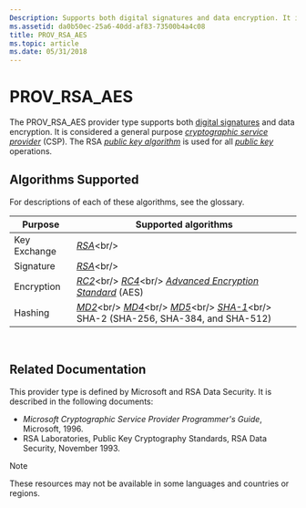 ```yaml
---
Description: Supports both digital signatures and data encryption. It is considered a general purpose cryptographic service provider (CSP).
ms.assetid: da0b50ec-25a6-40dd-af83-73500b4a4c08
title: PROV_RSA_AES
ms.topic: article
ms.date: 05/31/2018
---
```


# PROV\_RSA\_AES

The PROV\_RSA\_AES provider type supports both [digital signatures](digital-signatures.md) and data encryption. It is considered a general purpose [*cryptographic service provider*](https://msdn.microsoft.com/library/ms721572(v=VS.85).aspx) (CSP). The RSA [*public key algorithm*](https://msdn.microsoft.com/library/ms721603(v=VS.85).aspx) is used for all [*public key*](https://msdn.microsoft.com/library/ms721603(v=VS.85).aspx) operations.

## Algorithms Supported

For descriptions of each of these algorithms, see the glossary.



| Purpose      | Supported algorithms                                                                                                                                                                                                                                                                                       |
|--------------|------------------------------------------------------------------------------------------------------------------------------------------------------------------------------------------------------------------------------------------------------------------------------------------------------------|
| Key Exchange | [*RSA*](https://msdn.microsoft.com/library/ms721604(v=VS.85).aspx)<br/>                                                                                                                                                                                                                                     |
| Signature    | [*RSA*](https://msdn.microsoft.com/library/ms721604(v=VS.85).aspx)<br/>                                                                                                                                                                                                                                     |
| Encryption   | [*RC2*](https://msdn.microsoft.com/library/ms721604(v=VS.85).aspx)<br/> [*RC4*](https://msdn.microsoft.com/library/ms721604(v=VS.85).aspx)<br/> [*Advanced Encryption Standard*](https://msdn.microsoft.com/library/ms721532(v=VS.85).aspx) (AES) <br/>                                                       |
| Hashing      | [*MD2*](https://msdn.microsoft.com/library/ms721594(v=VS.85).aspx)<br/> [*MD4*](https://msdn.microsoft.com/library/ms721594(v=VS.85).aspx)<br/> [*MD5*](https://msdn.microsoft.com/library/ms721594(v=VS.85).aspx)<br/> [*SHA-1*](https://msdn.microsoft.com/library/ms721625(v=VS.85).aspx)<br/> SHA-2 (SHA-256, SHA-384, and SHA-512)<br/> |



 

## Related Documentation

This provider type is defined by Microsoft and RSA Data Security. It is described in the following documents:

-   *Microsoft Cryptographic Service Provider Programmer's Guide*, Microsoft, 1996.
-   RSA Laboratories, Public Key Cryptography Standards, RSA Data Security, November 1993.

> [!Note]  
> These resources may not be available in some languages and countries or regions.

 

 

 




